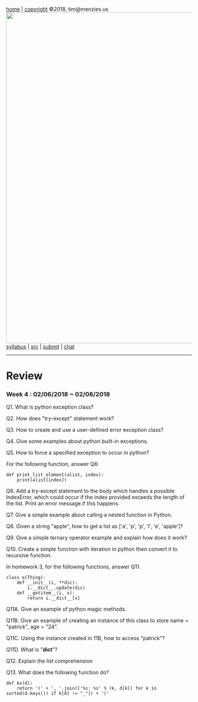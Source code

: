 [home](http://tiny.cc/plm18) |
[copyright](https://github.com/txt/plm18/blob/master/LICENSE.md) &copy;2018, tim&commat;menzies.us
<br>
[<img width=900 src="https://raw.githubusercontent.com/txt/plm18/master/img/banner.png">](http://tiny.cc/plm18)<br>
[syllabus](https://github.com/txt/plm18/blob/master/doc/syllabus.md) |
[src](https://github.com/txt/plm18/tree/master/src) |
[submit](http://tiny.cc/plm18give) |
[chat](https://plm18.slack.com/)


______



# Review

### Week 4 : 02/06/2018 ~ 02/08/2018

Q1. What is python exception class?

Q2. How does "try-except" statement work?

Q3. How to create and use a user-defined error exception class?

Q4. Give some examples about python built-in exceptions.

Q5. How to force a specified exception to occur in python?

For the following function, answer Q6:

	def print_list_element(alist, index):
		print(alist[index])

Q6. Add a try-except statement to the body which handles a possible IndexError, which could occur if the index provided exceeds the length of the list. Print an error message if this happens.

Q7. Give a simple example about calling a nested function in Python.

Q8. Given a string "apple", how to get a list as ['a', 'p', 'p', 'l', 'e', 'apple']?

Q9. Give a simple ternary operator example and explain how does it work?

Q10. Create a simple function with iteration in python then convert it to recursive function.
	
In homework 3, for the following functions, answer Q11.

	class o(Thing):
		def __init__(i, **dic): 
			i.__dict__.update(dic)
		def __getitem__(i, x): 
			return i.__dict__[x]

Q11A. Give an example of python magic methods.

Q11B. Give an example of creating an instance of this class to store name = "patrick", age = "24".

Q11C. Using the instance created in 11B, how to access "patrick"?

Q11D. What is "__dict__"?

Q12. Explain the list comprehension

Q13. What does the following function do?

    def kv(d):
    	return '(' + ', '.join(['%s: %s' % (k, d[k]) for k in sorted(d.keys()) if k[0] != "_"]) + ')'
